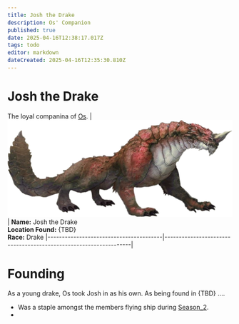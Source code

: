 ```yaml
---
title: Josh the Drake
description: Os' Companion 
published: true
date: 2025-04-16T12:38:17.017Z
tags: todo
editor: markdown
dateCreated: 2025-04-16T12:35:30.810Z
---
```


# Josh the Drake
The loyal companina of [Os](/characters/os). 
| ![josh.png](/characters/other/josh.png) | **Name:** Josh the Drake  <br> **Location Found:** {TBD}  <br> **Race:** Drake 
|----------------------------------------|------------------------------------------------------------------|

# Founding
As a young drake, Os took Josh in as his own. As being found in {TBD} ....

- Was a staple amongst the members flying ship during [Season_2](/Seasons/campaign_1/Season_2). 
- 
